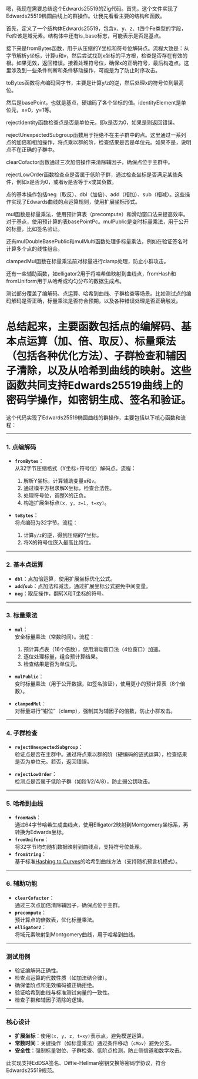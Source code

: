 嗯，我现在需要总结这个Edwards25519的Zig代码。首先，这个文件实现了Edwards25519椭圆曲线上的群操作。让我先看看主要的结构和函数。

首先，定义了一个结构体Edwards25519，包含x、y、z、t四个Fe类型的字段，Fe应该是域元素。结构体中还有is_base标志，可能表示是否是基点。

接下来是fromBytes函数，用于从压缩的Y坐标和符号位解码点。流程大致是：从字节解析y坐标，计算u和v，然后尝试找到x坐标的平方根，检查是否存在有效的根。如果无效，返回错误。接着处理符号位，确保x的正确符号，最后构造点。这里涉及到一些条件判断和条件移动操作，可能是为了防止时序攻击。

toBytes函数将点编码回字节，主要是计算y/z的逆，然后处理x的符号位到最高位。

然后是basePoint，也就是基点，硬编码了各个坐标的值。identityElement是单位元，x=0，y=1等。

rejectIdentity函数检查点是否是单位元，即x是否为0，如果是则返回错误。

rejectUnexpectedSubgroup函数用于拒绝不在主子群中的点。这里通过一系列点的加倍和相加操作，将点乘以群的阶，检查结果是否是单位元。如果不是，说明点不在正确的子群中。

clearCofactor函数通过三次加倍操作来清除辅因子，确保点位于主群中。

rejectLowOrder函数检查点是否属于低阶子群，通过检查坐标是否满足某些条件，例如x是否为0，或者iy是否等于x或其负数。

点的基本操作包括neg（取反）、dbl（加倍）、add（相加）、sub（相减）。这些操作实现了Edwards曲线的点运算规则，使用扩展坐标形式。

mul函数是标量乘法，使用预计算表（precompute）和滑动窗口法来提高效率。对于基点，使用预计算的表basePointPc。mulPublic是变时标量乘法，用于公开的标量，比如签名验证。

还有mulDoubleBasePublic和mulMulti函数处理多标量乘法，例如在验证签名时计算多个点的线性组合。

clampedMul函数在标量乘法前对标量进行clamp处理，防止小群攻击。

还有一些辅助函数，如elligator2用于将哈希值映射到曲线点，fromHash和fromUniform用于从哈希或均匀分布的数据生成点。

测试部分覆盖了编解码、点运算、哈希到曲线、子群检查等场景。比如测试点的编码解码是否正确，标量乘法是否符合预期，以及各种错误处理是否正确触发。

总结起来，主要函数包括点的编解码、基本点运算（加、倍、取反）、标量乘法（包括各种优化方法）、子群检查和辅因子清除，以及从哈希到曲线的映射。这些函数共同支持Edwards25519曲线上的密码学操作，如密钥生成、签名和验证。
================================================
这个代码实现了Edwards25519椭圆曲线的群操作，主要包括以下核心函数和流程：

---

### **1. 点编解码**
- **`fromBytes`**：  
  从32字节压缩格式（Y坐标+符号位）解码点。流程：
  1. 解析Y坐标，计算辅助变量`u`和`v`。
  2. 通过模平方根求解X坐标，检查合法性。
  3. 处理符号位，调整X的正负。
  4. 构造扩展坐标点`(x, y, z=1, t=xy)`。

- **`toBytes`**：  
  将点编码为32字节。流程：
  1. 计算`y/z`的逆，得到压缩的Y坐标。
  2. 将X的符号位嵌入最高比特位。

---

### **2. 基本点运算**
- **`dbl`**：点加倍运算，使用扩展坐标优化公式。
- **`add`/`sub`**：点加法和减法，通过扩展坐标公式避免中间变量。
- **`neg`**：取反操作，翻转X和T坐标的符号。

---

### **3. 标量乘法**
- **`mul`**：  
  安全标量乘法（常数时间）。流程：
  1. 预计算点表（16个倍数），使用滑动窗口法（4位窗口）加速。
  2. 逐位处理标量，组合预计算结果。
  3. 检查结果是否为单位元。

- **`mulPublic`**：  
  变时标量乘法（用于公开数据，如签名验证），使用更小的预计算表（8个倍数）。

- **`clampedMul`**：  
  对标量进行“钳位”（clamp），强制其为辅因子的倍数，防止小群攻击。

---

### **4. 子群检查**
- **`rejectUnexpectedSubgroup`**：  
  验证点是否在主群中。通过将点乘以群的阶（硬编码的链式运算），检查结果是否为单位元。若否，返回错误。

- **`rejectLowOrder`**：  
  检测点是否属于低阶子群（如阶1/2/4/8），防止弱公钥攻击。

---

### **5. 哈希到曲线**
- **`fromHash`**：  
  通过64字节哈希生成曲线点，使用Elligator2映射到Montgomery坐标系，再转换为Edwards坐标。
- **`fromUniform`**：  
  将32字节均匀随机数据映射到曲线点，支持符号位处理。
- **`fromString`**：  
  基于标准[Hashing to Curves](https://datatracker.ietf.org/doc/draft-irtf-cfrg-hash-to-curve/)的哈希到曲线方法（支持随机预言机模式）。

---

### **6. 辅助功能**
- **`clearCofactor`**：  
  通过三次点加倍清除辅因子，确保点位于主群。
- **`precompute`**：  
  预计算点的倍数表，优化标量乘法。
- **`elligator2`**：  
  将域元素映射到Montgomery曲线，用于哈希到曲线。

---

### **测试用例**
- 验证编解码正确性。
- 检查点运算的代数性质（如加法结合律）。
- 确保低阶点和无效编码被正确拒绝。
- 验证哈希到曲线与标准测试向量的一致性。
- 检查子群和辅因子清除的逻辑。

---

### **核心设计**
- **扩展坐标**：使用`(x, y, z, t=xy)`表示点，避免模逆运算。
- **常数时间**：关键操作（如标量乘法）通过条件移动（`cMov`）避免分支。
- **安全性**：强制标量钳位、子群检查、低阶点检测，防止侧信道和数学攻击。

此实现支持EdDSA签名、Diffie-Hellman密钥交换等密码学协议，符合Edwards25519规范。